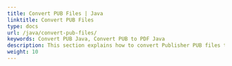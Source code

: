 ```yaml
---
title: Convert PUB Files | Java
linktitle: Convert PUB Files
type: docs
url: /java/convert-pub-files/
keywords: Convert PUB Java, Convert PUB to PDF Java
description: This section explains how to convert Publisher PUB files to other formats such as PDF in Java.
weight: 10
---
```

